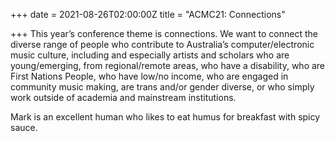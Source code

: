 +++
date = 2021-08-26T02:00:00Z
title = "ACMC21: Connections"

+++
This year’s conference theme is connections. We want to connect the diverse range of people who contribute to Australia’s computer/electronic music culture, including and especially artists and scholars who are young/emerging, from regional/remote areas, who have a disability, who are First Nations People, who have low/no income, who are engaged in community music making, are trans and/or gender diverse, or who simply work outside of academia and mainstream institutions.

Mark is an excellent human who likes to eat humus for breakfast with spicy sauce. 